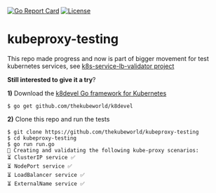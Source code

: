 [![Go Report Card](https://goreportcard.com/badge/github.com/thekubeworld/kubeproxy-testing)](https://goreportcard.com/report/github.com/thekubeworld/kubeproxy-testing)
[![License](https://img.shields.io/badge/License-Apache%202.0-blue.svg)](https://opensource.org/licenses/Apache-2.0)

# kubeproxy-testing
This repo made progress and now is part of bigger movement for test kubernetes services, see [k8s-service-lb-validator project](https://github.com/K8sbykeshed/k8s-service-lb-validator/)

**Still interested to give it a try**? 

**1)** Download the [k8devel Go framework for Kubernetes](https://github.com/thekubeworld/k8devel)
```
$ go get github.com/thekubeworld/k8devel
```

**2)** Clone this repo and run the tests
```
$ git clone https://github.com/thekubeworld/kubeproxy-testing
$ cd kubeproxy-testing
$ go run run.go 
🤖 Creating and validating the following kube-proxy scenarios:
⏳ ClusterIP service ✅
⏳ NodePort service ✅
⏳ LoadBalancer service ✅
⏳ ExternalName service ✅
```
